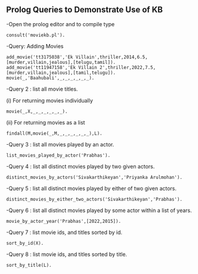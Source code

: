## Prolog Queries to Demonstrate Use of KB

-Open the prolog editor and to compile type 

    consult('moviekb.pl'). 

-Query: Adding Movies

    add_movie('tt3175038','Ek Villain',thriller,2014,6.5,[murder,villain,jealous],[telugu,tamil]).
    add_movie('tt11947158','Ek Villain 2',thriller,2022,7.5,[murder,villain,jealous],[tamil,telugu]).
    movie(_,'Baahubali',_,_,_,_,_,_).

-Query 2 : list all movie titles.

 (i) For returning movies individually
 
    movie(_,X,_,_,_,_,_,_).
 (ii) For returning movies as a list
 
    findall(M,movie(_,M,_,_,_,_,_,_),L).
      
 -Query 3 : list all movies played by an actor.
 
 
    list_movies_played_by_actor('Prabhas').
   
 -Query 4 : list all distinct movies played by two given actors.
 
 
    distinct_movies_by_actors('Sivakarthikeyan','Priyanka Arulmohan').
   
 -Query 5 : list all distinct movies played by either of two given actors.
 
 
    distinct_movies_by_either_two_actors('Sivakarthikeyan','Prabhas').
   
 -Query 6 : list all distinct movies played by some actor within a list of years.
 
 
    movie_by_actor_year('Prabhas',[2022,2015]). 
    
 -Query 7 : list movie ids, and titles sorted by id.
 
    sort_by_id(X).
    
 -Query 8 : list movie ids, and titles sorted by title.
 
    sort_by_title(L).
    



